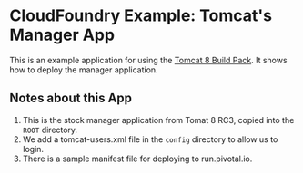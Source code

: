 CloudFoundry Example:  Tomcat's Manager App
===========================================

This is an example application for using the [Tomcat 8 Build Pack](https://github.com/dmikusa-pivotal/cf-tomcat-8-build-pack).  It shows how to deploy the manager application.

Notes about this App
--------------------

 1. This is the stock manager application from Tomat 8 RC3, copied into the ```ROOT``` directory.
 1. We add a tomcat-users.xml file in the ```config``` directory to allow us to login.
 1. There is a sample manifest file for deploying to run.pivotal.io.
 
